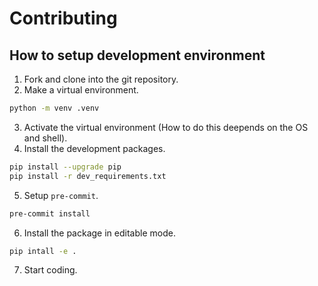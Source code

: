 # Contributing

## How to setup development environment

1. Fork and clone into the git repository.
2. Make a virtual environment.
```sh
python -m venv .venv
```
3. Activate the virtual environment (How to do this deepends on the OS and shell).
4. Install the development packages.
```sh
pip install --upgrade pip
pip install -r dev_requirements.txt
```
5. Setup `pre-commit`.
```sh
pre-commit install
```
6. Install the package in editable mode.
```sh
pip intall -e .
```
7. Start coding.
